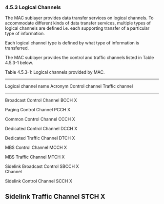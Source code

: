 ### 4.5.3 Logical Channels

The MAC sublayer provides data transfer services on logical channels. To
accommodate different kinds of data transfer services, multiple types of
logical channels are defined i.e. each supporting transfer of a
particular type of information.

Each logical channel type is defined by what type of information is
transferred.

The MAC sublayer provides the control and traffic channels listed in
Table 4.5.3-1 below.

Table 4.5.3-1: Logical channels provided by MAC.

  -----------------------------------------------------------------------
  Logical channel name          Acronym   Control channel Traffic channel
  ----------------------------- --------- --------------- ---------------
  Broadcast Control Channel     BCCH      X               

  Paging Control Channel        PCCH      X               

  Common Control Channel        CCCH      X               

  Dedicated Control Channel     DCCH      X               

  Dedicated Traffic Channel     DTCH                      X

  MBS Control Channel           MCCH      X               

  MBS Traffic Channel           MTCH                      X

  Sidelink Broadcast Control    SBCCH     X               
  Channel                                                 

  Sidelink Control Channel      SCCH      X               

  Sidelink Traffic Channel      STCH                      X
  -----------------------------------------------------------------------